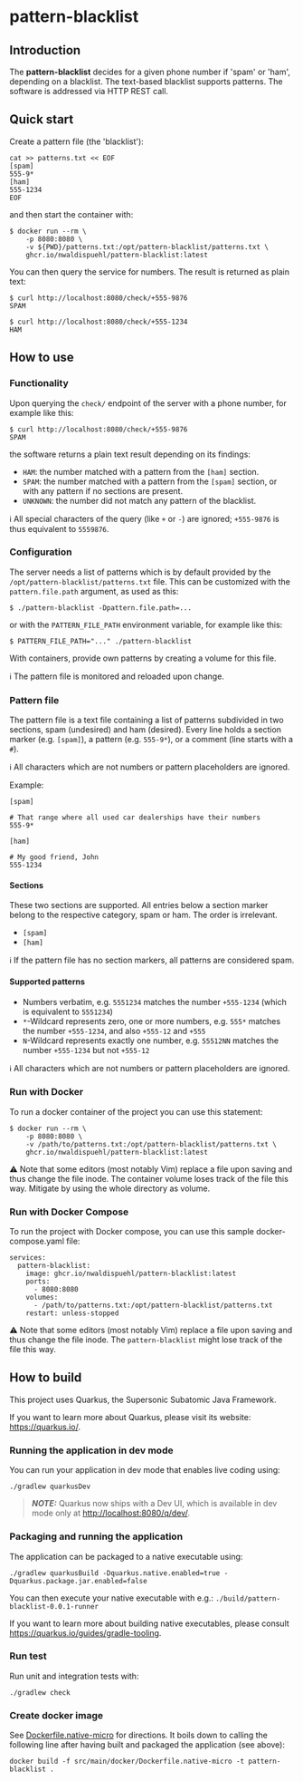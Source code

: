 # pattern-blacklist

## Introduction

The **pattern-blacklist** decides for a given phone number if 'spam' or 'ham', depending on a blacklist.
The text-based blacklist supports patterns. The software is addressed via HTTP REST call.

## Quick start

Create a pattern file (the 'blacklist'):

```shell script
cat >> patterns.txt << EOF
[spam]
555-9*
[ham]
555-1234
EOF
```

and then start the container with:

```
$ docker run --rm \
    -p 8080:8080 \
    -v ${PWD}/patterns.txt:/opt/pattern-blacklist/patterns.txt \
    ghcr.io/nwaldispuehl/pattern-blacklist:latest
```

You can then query the service for numbers. The result is returned as plain text:

    $ curl http://localhost:8080/check/+555-9876
    SPAM

    $ curl http://localhost:8080/check/+555-1234
    HAM

## How to use

### Functionality

Upon querying the `check/` endpoint of the server with a phone number, for example like this:

    $ curl http://localhost:8080/check/+555-9876
    SPAM

the software returns a plain text result depending on its findings:

- `HAM`: the number matched with a pattern from the `[ham]` section.
- `SPAM`: the number matched with a pattern from the `[spam]` section, or with any pattern if no sections are present.
- `UNKNOWN`: the number did not match any pattern of the blacklist.

ℹ️ All special characters of the query (like `+` or `-`) are ignored; `+555-9876` is thus equivalent to `5559876`.

### Configuration

The server needs a list of patterns which is by default provided by the `/opt/pattern-blacklist/patterns.txt` file.
This can be customized with the `pattern.file.path` argument, as used as this:

    $ ./pattern-blacklist -Dpattern.file.path=...

or with the `PATTERN_FILE_PATH` environment variable, for example like this:

    $ PATTERN_FILE_PATH="..." ./pattern-blacklist

With containers, provide own patterns by creating a volume for this file.

ℹ️ The pattern file is monitored and reloaded upon change.

### Pattern file

The pattern file is a text file containing a list of patterns subdivided in two sections, spam (undesired) and ham (desired). 
Every line holds a section marker (e.g. `[spam]`), a pattern (e.g. `555-9*`), or a comment (line starts with a `#`).

ℹ️ All characters which are not numbers or pattern placeholders are ignored.

Example:

```
[spam]

# That range where all used car dealerships have their numbers
555-9*

[ham]

# My good friend, John
555-1234
```

#### Sections

These two sections are supported. All entries below a section marker belong to the respective category, spam or ham. 
The order is irrelevant.

- `[spam]`
- `[ham]`

ℹ️ If the pattern file has no section markers, all patterns are considered spam.

#### Supported patterns

- Numbers verbatim, e.g. `5551234` matches the number `+555-1234` (which is equivalent to `5551234`)
- `*`-Wildcard represents zero, one or more numbers, e.g. `555*` matches the number `+555-1234`, and also `+555-12` and `+555`
- `N`-Wildcard represents exactly one number, e.g. `55512NN` matches the number `+555-1234` but not `+555-12`

ℹ️ All characters which are not numbers or pattern placeholders are ignored.

### Run with Docker

To run a docker container of the project you can use this statement:

```
$ docker run --rm \
    -p 8080:8080 \
    -v /path/to/patterns.txt:/opt/pattern-blacklist/patterns.txt \
    ghcr.io/nwaldispuehl/pattern-blacklist:latest
```

⚠️ Note that some editors (most notably Vim) replace a file upon saving and thus change the file inode. The container volume loses track of the file this way. Mitigate by using the whole directory as volume.

### Run with Docker Compose

To run the project with Docker compose, you can use this sample docker-compose.yaml file:
```
services:
  pattern-blacklist:
    image: ghcr.io/nwaldispuehl/pattern-blacklist:latest
    ports:
      - 8080:8080
    volumes:
      - /path/to/patterns.txt:/opt/pattern-blacklist/patterns.txt
    restart: unless-stopped
```

⚠️ Note that some editors (most notably Vim) replace a file upon saving and thus change the file inode. The `pattern-blacklist` might lose track of the file this way.

## How to build

This project uses Quarkus, the Supersonic Subatomic Java Framework.

If you want to learn more about Quarkus, please visit its website: <https://quarkus.io/>.

### Running the application in dev mode

You can run your application in dev mode that enables live coding using:

```shell script
./gradlew quarkusDev
```

> **_NOTE:_**  Quarkus now ships with a Dev UI, which is available in dev mode only at <http://localhost:8080/q/dev/>.

### Packaging and running the application

The application can be packaged to a native executable using:

```shell script
./gradlew quarkusBuild -Dquarkus.native.enabled=true -Dquarkus.package.jar.enabled=false
```

You can then execute your native executable with e.g.: `./build/pattern-blacklist-0.0.1-runner`

If you want to learn more about building native executables, please consult <https://quarkus.io/guides/gradle-tooling>.

### Run test

Run unit and integration tests with:

```shell script
./gradlew check
```

### Create docker image

See [Dockerfile.native-micro](src/main/docker/Dockerfile.native-micro) for directions. 
It boils down to calling the following line after having built and packaged the application (see above):

```
docker build -f src/main/docker/Dockerfile.native-micro -t pattern-blacklist .
```
